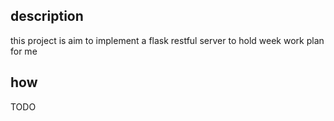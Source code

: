 ## description
this project is aim to implement a flask restful server to hold week work plan for me

## how
TODO